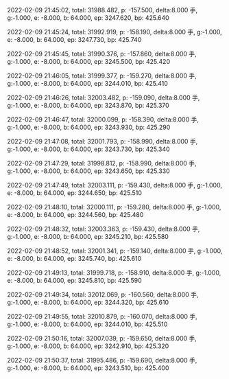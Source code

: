 2022-02-09 21:45:02, total: 31988.482, p: -157.500, delta:8.000 手, g:-1.000, e: -8.000, b: 64.000, ep: 3247.620, bp: 425.640

2022-02-09 21:45:24, total: 31992.919, p: -158.190, delta:8.000 手, g:-1.000, e: -8.000, b: 64.000, ep: 3247.730, bp: 425.740

2022-02-09 21:45:45, total: 31990.376, p: -157.860, delta:8.000 手, g:-1.000, e: -8.000, b: 64.000, ep: 3245.500, bp: 425.420

2022-02-09 21:46:05, total: 31999.377, p: -159.270, delta:8.000 手, g:-1.000, e: -8.000, b: 64.000, ep: 3244.010, bp: 425.410

2022-02-09 21:46:26, total: 32003.482, p: -159.090, delta:8.000 手, g:-1.000, e: -8.000, b: 64.000, ep: 3243.870, bp: 425.370

2022-02-09 21:46:47, total: 32000.099, p: -158.390, delta:8.000 手, g:-1.000, e: -8.000, b: 64.000, ep: 3243.930, bp: 425.290

2022-02-09 21:47:08, total: 32001.793, p: -158.990, delta:8.000 手, g:-1.000, e: -8.000, b: 64.000, ep: 3243.730, bp: 425.340

2022-02-09 21:47:29, total: 31998.812, p: -158.990, delta:8.000 手, g:-1.000, e: -8.000, b: 64.000, ep: 3243.650, bp: 425.330

2022-02-09 21:47:49, total: 32003.111, p: -159.430, delta:8.000 手, g:-1.000, e: -8.000, b: 64.000, ep: 3244.650, bp: 425.510

2022-02-09 21:48:10, total: 32000.111, p: -159.280, delta:8.000 手, g:-1.000, e: -8.000, b: 64.000, ep: 3244.560, bp: 425.480

2022-02-09 21:48:32, total: 32003.363, p: -159.430, delta:8.000 手, g:-1.000, e: -8.000, b: 64.000, ep: 3245.210, bp: 425.580

2022-02-09 21:48:52, total: 32001.341, p: -159.140, delta:8.000 手, g:-1.000, e: -8.000, b: 64.000, ep: 3245.740, bp: 425.610

2022-02-09 21:49:13, total: 31999.718, p: -158.910, delta:8.000 手, g:-1.000, e: -8.000, b: 64.000, ep: 3245.810, bp: 425.590

2022-02-09 21:49:34, total: 32012.069, p: -160.560, delta:8.000 手, g:-1.000, e: -8.000, b: 64.000, ep: 3244.320, bp: 425.610

2022-02-09 21:49:55, total: 32010.879, p: -160.070, delta:8.000 手, g:-1.000, e: -8.000, b: 64.000, ep: 3244.010, bp: 425.510

2022-02-09 21:50:16, total: 32007.039, p: -159.650, delta:8.000 手, g:-1.000, e: -8.000, b: 64.000, ep: 3242.910, bp: 425.320

2022-02-09 21:50:37, total: 31995.486, p: -159.690, delta:8.000 手, g:-1.000, e: -8.000, b: 64.000, ep: 3243.510, bp: 425.400